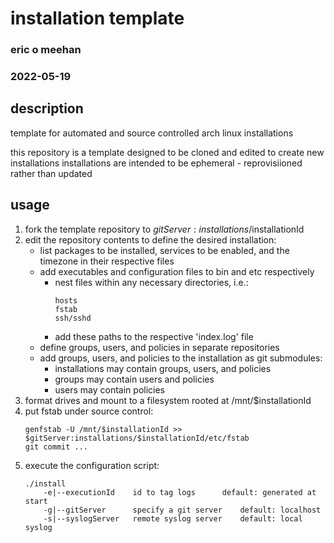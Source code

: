 # installation template

### eric o meehan
### 2022-05-19

## description
template for automated and source controlled arch linux installations

this repository is a template designed to be cloned and edited to create new installations
installations are intended to be ephemeral - reprovisiioned rather than updated

## usage
1. fork the template repository to $gitServer:installations/$installationId
2. edit the repository contents to define the desired installation:
	* list packages to be installed, services to be enabled, and the timezone in their respective files
	* add executables and configuration files to bin and etc respectively
		- nest files within any necessary directories, i.e.:
			```
			hosts
			fstab
			ssh/sshd
			```
		- add these paths to the respective 'index.log' file
	* define groups, users, and policies in separate repositories
	* add groups, users, and policies to the installation as git submodules:
		- installations may contain groups, users, and policies
		- groups may contain users and policies
		- users may contain policies
3. format drives and mount to a filesystem rooted at /mnt/$installationId
4. put fstab under source control:
	```
	genfstab -U /mnt/$installationId >> $gitServer:installations/$installationId/etc/fstab
	git commit ...
	```
5. execute the configuration script:
	```
	./install
		-e|--executionId	id to tag logs		default: generated at start
		-g|--gitServer		specify a git server	default: localhost
		-s|--syslogServer	remote syslog server	default: local syslog
	```
